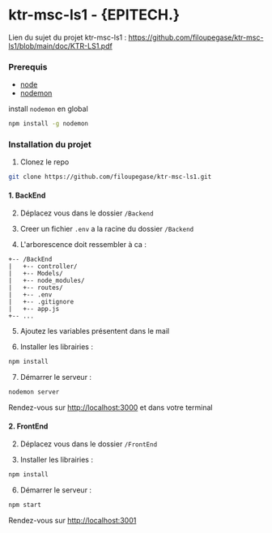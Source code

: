 # ktr-msc-ls1 - {EPITECH.}

Lien du sujet du projet ktr-msc-ls1 : https://github.com/filoupegase/ktr-msc-ls1/blob/main/doc/KTR-LS1.pdf

### Prerequis

* [node](https://nodejs.org/en/download/)
* [nodemon](https://www.npmjs.com/package//nodemon)

install `nodemon` en global

```sh
npm install -g nodemon
```

### Installation du projet

1. Clonez le repo

```sh
git clone https://github.com/filoupegase/ktr-msc-ls1.git
```

#### 1. BackEnd

2. Déplacez vous dans le dossier `/Backend`

3. Creer un fichier `.env` a la racine du dossier `/Backend`

4. L'arborescence doit ressembler à ca :

```
+-- /BackEnd
|   +-- controller/
|   +-- Models/
|   +-- node_modules/
|   +-- routes/
|   +-- .env
|   +-- .gitignore
|   +-- app.js
+-- ...
```

5. Ajoutez les variables présentent dans le mail

6. Installer les librairies :

```sh
npm install
```

7. Démarrer le serveur :

```sh
nodemon server
```

Rendez-vous sur [http://localhost:3000](http://localhost:3000/) et dans votre terminal

#### 2. FrontEnd

2. Déplacez vous dans le dossier `/FrontEnd`

3. Installer les librairies :

```sh
npm install
```

6. Démarrer le serveur :

```sh
npm start
```

Rendez-vous sur [http://localhost:3001](http://localhost:3001/)